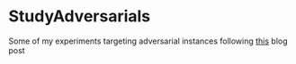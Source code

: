 # StudyAdversarials
Some of my experiments targeting adversarial instances following [this](http://www.erogol.com/ensembling-against-adversarial-instances/) blog post 
